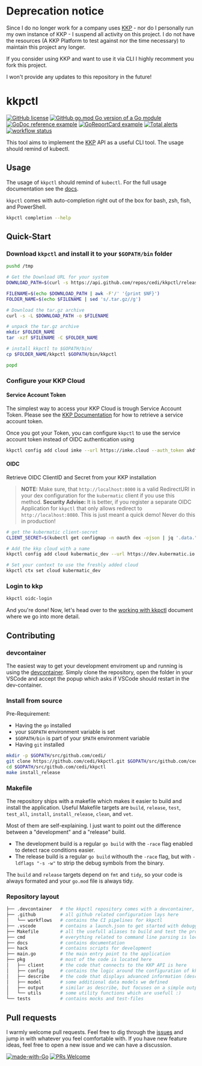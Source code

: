 # Deprecation notice

Since I do no longer work for a company uses [KKP](https://github.com/kubermatic/kubermatic) - nor do I personally run my own instance of KKP - I suspend all activity on this project.
I do not have the resources (A KKP Platform to test against nor the time necessary) to maintain this project any longer.

If you consider using KKP and want to use it via CLI I highly recomment you fork this project.

I won't provide any updates to this repository in the future!

# kkpctl

[![GitHub license](https://img.shields.io/github/license/cedi/kkpctl.svg)](https://github.com/cedi/kkpctl/blob/main/LICENSE)
[![GitHub go.mod Go version of a Go module](https://img.shields.io/github/go-mod/go-version/cedi/kkpctl.svg)](https://github.com/cedi/kkpctl)
[![GoDoc reference example](https://img.shields.io/badge/godoc-reference-blue.svg)](https://pkg.go.dev/github.com/cedi/kkpctl)
[![GoReportCard example](https://goreportcard.com/badge/github.com/cedi/kkpctl)](https://goreportcard.com/report/github.com/cedi/kkpctl)
[![Total alerts](https://img.shields.io/lgtm/alerts/g/cedi/kkpctl.svg?logo=lgtm&logoWidth=18)](https://lgtm.com/projects/g/cedi/kkpctl/alerts/)
[![workflow status](https://github.com/cedi/kkpctl/actions/workflows/go.yml/badge.svg)](https://github.com/cedi/kkpctl/actions)

This tool aims to implement the [KKP](https://github.com/kubermatic/kubermatic) API as a useful CLI tool.
The usage should remind of kubectl.

## Usage

The usage of `kkpctl` should remind of `kubectl`.
For the full usage documentation see the [docs](docs/).

`kkpctl` comes with auto-completion right out of the box for bash, zsh, fish, and PowerShell.

```bash
kkpctl completion --help
```

## Quick-Start

### Download `kkpctl` and install it to your `$GOPATH/bin` folder

```bash
pushd /tmp

# Get the Download URL for your system
DOWNLOAD_PATH=$(curl -s https://api.github.com/repos/cedi/kkpctl/releases/latest | jq -r ".assets[]?.browser_download_url" | grep --color=never --ignore-case $(uname -s) | grep --color=never $(uname -m | sed 's/x86_64/amd64/g'))

FILENAME=$(echo $DOWNLOAD_PATH | awk -F'/' '{print $NF}')
FOLDER_NAME=$(echo $FILENAME | sed 's/.tar.gz//g')

# Download the tar.gz archive
curl -s -L $DOWNLOAD_PATH -o $FILENAME

# unpack the tar.gz archive
mkdir $FOLDER_NAME
tar -xzf $FILENAME -C $FOLDER_NAME

# install kkpctl to $GOPATH/bin/
cp $FOLDER_NAME/kkpctl $GOPATH/bin/kkpctl

popd
```

### Configure your KKP Cloud

#### Service Account Token

The simplest way to access your KKP Cloud is trough Service Account Token.
Please see the [KKP Documentation](https://docs.kubermatic.com/kubermatic/v2.17/guides/service_account/using_service_account/) for how to retrieve a service account token.

Once you got your Token, you can configure `kkpctl` to use the service account token instead of OIDC authentication using

```bash
kkpctl config add cloud imke --url https://imke.cloud --auth_token akdfjhklqwerhli2uh=
```

#### OIDC

Retrieve OIDC ClientID and Secret from your KKP installation

> __NOTE:__ Make sure, that `http://localhost:8000` is a valid RedirectURI in your dex configuration for the `kubermatic` client if you use this method.
> __Security Advise:__ It is better, if you register a separate OIDC Application for `kkpctl` that only allows redirect to `http://localhost:8080`. This is just meant a quick demo! Never do this in production!

```bash
# get the kubermatic client-secret
CLIENT_SECRET=$(kubectl get configmap -n oauth dex -ojson | jq '.data."config.yaml"' --raw-output | yq eval --tojson | jq '.staticClients | [ .[] | select( .id | contains("kubermatic")) ] | .[].secret' --raw-output)

# Add the kkp cloud with a name
kkpctl config add cloud kubermatic_dev --url https://dev.kubermatic.io --client_id kubermatic --client_secret $CLIENT_SECRET

# Set your context to use the freshly added cloud
kkpctl ctx set cloud kubermatic_dev
```

### Login to kkp

```bash
kkpctl oidc-login
```

And you're done!
Now, let's head over to the [working with kkpctl](docs/working-with-kkpctl.md) document where we go into more detail.

## Contributing

### devcontainer

The easiest way to get your development enviroment up and running is using the [devcontainer](https://code.visualstudio.com/docs/remote/containers-tutorial).
Simply clone the repository, open the folder in your VSCode and accept the popup which asks if VSCode should restart in the dev-container.

### Install from source

Pre-Requirement:

* Having the `go` installed
* your `$GOPATH` environment variable is set
* `$GOPATH/bin` is part of your `$PATH` environment variable
* Having `git` installed

```bash
mkdir -p $GOPATH/src/github.com/cedi/
git clone https://github.com/cedi/kkpctl.git $GOPATH/src/github.com/cedi/kkpctl
cd $GOPATH/src/github.com/cedi/kkpctl
make install_release
```

### Makefile

The repository ships with a makefile which makes it easier to build and install the application.
Useful Makefile targets are `build`, `release`, `test`, `test_all`, `install`, `install_release`, `clean`, and `vet`.

Most of them are self-explaining. I just want to point out the difference between a "development" and a "release" build.

* The development build is a regular `go build` with the `-race` flag enabled to detect race conditions easier.
* The release build is a regular `go build` withouth the `-race` flag, but with `-ldflags "-s -w"` to strip the debug symbols from the binary.

The `build` and `release` targets depend on `fmt` and `tidy`, so your code is always formated and your `go.mod` file is always tidy.

### Repository layout

```bash
├── .devcontainer   # the kkpctl repository comes with a devcontainer, so you can easily get started using VSCode
├── .github         # all github related configuration lays here
│   └── workflows   # contains the CI pipelines for kkpctl
├── .vscode         # contains a launch.json to get started with debugging the code
├── Makefile        # all the usefull aliases to build and test the project
├── cmd             # everything related to command line parsing is located in here. This is where you probably wanna start looking at
├── docs            # contains documentation
├── hack            # contains scripts for development
├── main.go         # the main entry point to the application
├── pkg             # most of the code is located here
│   ├── client      # the code that connects to the KKP API is here
│   ├── config      # contains the logic around the configuration of kkpctl
│   ├── describe    # the code that displays advanced information (describe) of a KKP API object
│   ├── model       # some additional data models we defined
│   ├── output      # similar as describe, but focuses on a simple output of an object
│   └── utils       # some utility functions which are usefull :)
└── tests           # contains mocks and test-files

```

## Pull requests

I warmly welcome pull requests. Feel free to dig through the [issues](https://github.com/cedi/kkpctl/issues) and jump in with whatever you feel comfortable with.
If you have new feature ideas, feel free to open a new issue and we can have a discussion.

[![made-with-Go](https://img.shields.io/badge/Made%20with-Go-1f425f.svg)](http://golang.org)
[![PRs Welcome](https://img.shields.io/badge/PRs-welcome-brightgreen.svg?style=flat-square)](http://makeapullrequest.com)
